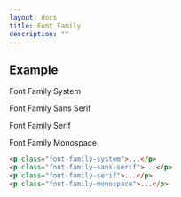 ```yaml
---
layout: docs
title: Font Family
description: ""
---
```


## Example

<p class="font-family-system">Font Family System</p>
<p class="font-family-sans-serif">Font Family Sans Serif</p>
<p class="font-family-serif">Font Family Serif</p>
<p class="font-family-monospace">Font Family Monospace</p>

```html
<p class="font-family-system">...</p>
<p class="font-family-sans-serif">...</p>
<p class="font-family-serif">...</p>
<p class="font-family-monospace">...</p>
```

